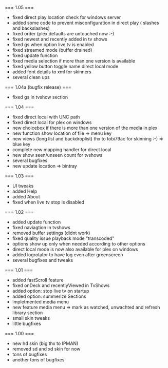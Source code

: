 === 1.05 ===
- fixed direct play location check for windows server
- added some code to prevent misconfiguration in direct play ( slashes and backslashes)
- fixed order (plex defaults are untouched now :-)
- fixed newest and recently added in tv shows
- fixed gs when option live tv is enabled
- fixed streamed mode (buffer drained)
- fixed update function
- fixed media selection if more than one version is available
- fixed yellow button toggle name direct local mode 
- added font details to xml for skinners
- several clean ups

=== 1.04a (bugfix release) ===
- fixed gs in tvshow section

=== 1.04 ===
- fixed direct local with UNC path
- fixed direct local for plex on windows
- new choicebox if there is more than one version of the media in plex
- new function show location of file => menu key
- new views (long list and backdroplist) thx to tobi79ac for skinning :-) => blue key
- complete new mapping handler for direct local
- new show seen/unseen count for tvshows
- several bugfixes
- new update location => bintray

=== 1.03 ===
- UI tweaks
- added Help
- added About
- fixed when live tv stop is disabled

=== 1.02 ===
- added update function
- fixed naviagtion in tvshows
- removed buffer settings (didnt work)
- fixed quality issue playback mode "transcoded"
- options show up only when needed according to other options
- direct local mode is now also available for plex on windows
- added logrotator to have log even after greenscreen
- several bugfixes and tweaks

=== 1.01 ===

- added fastScroll feature
- fixed onDeck and recentlyViewed in TvShows
- added option: stop live tv on startup
- added option: summerize Sections
- impletmented media menu
- new feature media menu => mark as watched, unwachted and refresh library section
- small skin tweaks
- little bugfixes

=== 1.00 ===
- new hd skin (big thx to IPMAN)
- removed sd and xd skin for now
- tons of bugfixes
- another tons of bugfixes
